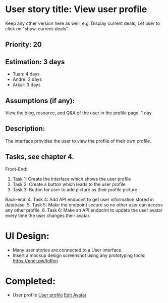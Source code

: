 # User story title: View user profile

Keep any other version here as well, e.g. Display current deals, Let user to click on "show-current-deals".

## Priority: 20

## Estimation: 3 days

- Tuan: 4 days
- Andre: 3 days
- Arkar: 3 days

## Assumptions (if any):

View the blog, resource, and Q&A of the user in the profile page: 1 day

## Description:

The interface provides the user to view the profile of their own profile. 

## Tasks, see chapter 4.

Front-End:

1. Task 1: Create the interface which shows the user profile
2. Task 2: Create a button which leads to the user profile
3. Task 3: Button for user to add picture as their profile picture

Back-end: 
4. Task 4: Add API endpoint to get user information stored in database. 
5. Task 5: Make the endpoint secure so no other user can access any other profile. 6. Task 6: Make an API endpoint to update the user avatar every time the user changes their avatar.

# UI Design:

- Many user stories are connected to a User interface.
- Insert a mockup design screenshot using any prototyping tools: https://encr.pw/IqRnn

# Completed:

- User profile
  [User profile](../img/users_profile.png)
  [Edit Avatar](../img/edit_avatar.png)

